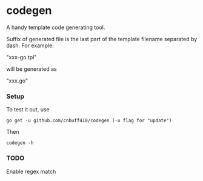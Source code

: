 codegen
=======

A handy template code generating tool.

Suffix of generated file is the last part of the template filename separated by
dash. For example:

"xxx-go.tpl"

will be generated as

"xxx.go"

### Setup

To test it out, use

    go get -u github.com/cnbuff410/codegen (-u flag for "update")

Then

    codegen -h

### TODO

Enable regex match
